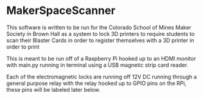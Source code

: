 # MakerSpaceScanner

This software is written to be run for the Colorado School of Mines Maker Society
in Brown Hall as a system to lock 3D printers to require students to scan their
Blaster Cards in order to register themselves with a 3D printer in order to print

This is meant to be run off of a Raspberry Pi hooked up to an HDMI monitor
with main.py running in terminal using a USB magnetic strip card reader.

Each of the electromagnetic locks are running off 12V DC running through a
general purpose relay with the relay hooked up to GPIO pins on the RPi, these
pins will be labeled later below.
